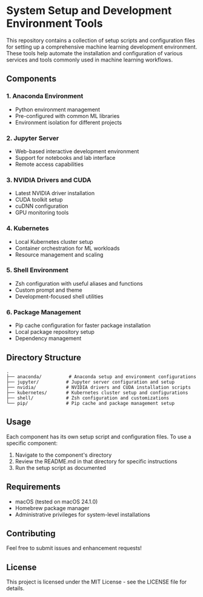 # System Setup and Development Environment Tools

This repository contains a collection of setup scripts and configuration files for setting up a comprehensive machine learning development environment. These tools help automate the installation and configuration of various services and tools commonly used in machine learning workflows.

## Components

### 1. Anaconda Environment
- Python environment management
- Pre-configured with common ML libraries
- Environment isolation for different projects

### 2. Jupyter Server
- Web-based interactive development environment
- Support for notebooks and lab interface
- Remote access capabilities

### 3. NVIDIA Drivers and CUDA
- Latest NVIDIA driver installation
- CUDA toolkit setup
- cuDNN configuration
- GPU monitoring tools

### 4. Kubernetes
- Local Kubernetes cluster setup
- Container orchestration for ML workloads
- Resource management and scaling

### 5. Shell Environment
- Zsh configuration with useful aliases and functions
- Custom prompt and theme
- Development-focused shell utilities

### 6. Package Management
- Pip cache configuration for faster package installation
- Local package repository setup
- Dependency management

## Directory Structure

```
.
├── anaconda/          # Anaconda setup and environment configurations
├── jupyter/          # Jupyter server configuration and setup
├── nvidia/           # NVIDIA drivers and CUDA installation scripts
├── kubernetes/       # Kubernetes cluster setup and configurations
├── shell/            # Zsh configuration and customizations
└── pip/              # Pip cache and package management setup
```

## Usage

Each component has its own setup script and configuration files. To use a specific component:

1. Navigate to the component's directory
2. Review the README.md in that directory for specific instructions
3. Run the setup script as documented

## Requirements

- macOS (tested on macOS 24.1.0)
- Homebrew package manager
- Administrative privileges for system-level installations

## Contributing

Feel free to submit issues and enhancement requests!

## License

This project is licensed under the MIT License - see the LICENSE file for details. 